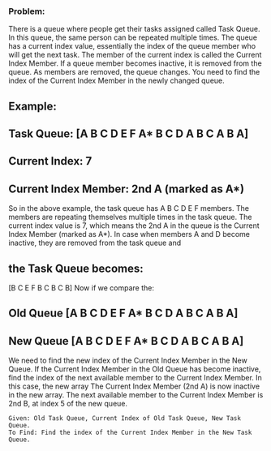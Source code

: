 ### Problem:
There is a queue where people get their tasks assigned called Task Queue. In this queue, the same person can be repeated multiple times. The queue has a current index value, essentially the index of the queue member who will get the next task. The member of the current index is called the Current Index Member. If a queue member becomes inactive, it is removed from the queue. As members are removed, the queue changes. You need to find the index of the Current Index Member in the newly changed queue.
## Example: 
## Task Queue: [A B C D E F A* B C D A B C A B A]
## Current Index: 7
## Current Index Member: 2nd A (marked as A*)
So in the above example, the task queue has A B C D E F members. The members are repeating themselves multiple times in the task queue.
The current index value is 7, which means the 2nd A in the queue is the Current Index Member (marked as A*).
In case when members A and D become inactive, they are removed from the task queue and
## the Task Queue becomes: 
[B C E F B C B C B]
Now if we compare the: 
## Old Queue		[A B C D E F A* B C D A B C A B A]
## New Queue		[A B C D E F A* B C D A B C A B A]

We need to find the new index of the Current Index Member in the New Queue. If the Current Index Member in the Old Queue has become inactive, find the index of the next available member to the Current Index Member.
In this case, the new array 
The Current Index Member (2nd A)  is now inactive in the new array.
The next available member to the Current Index Member is 2nd B, at index 5 of the new queue. 
	
	Given: Old Task Queue, Current Index of Old Task Queue, New Task Queue.
	To Find: Find the index of the Current Index Member in the New Task Queue.
